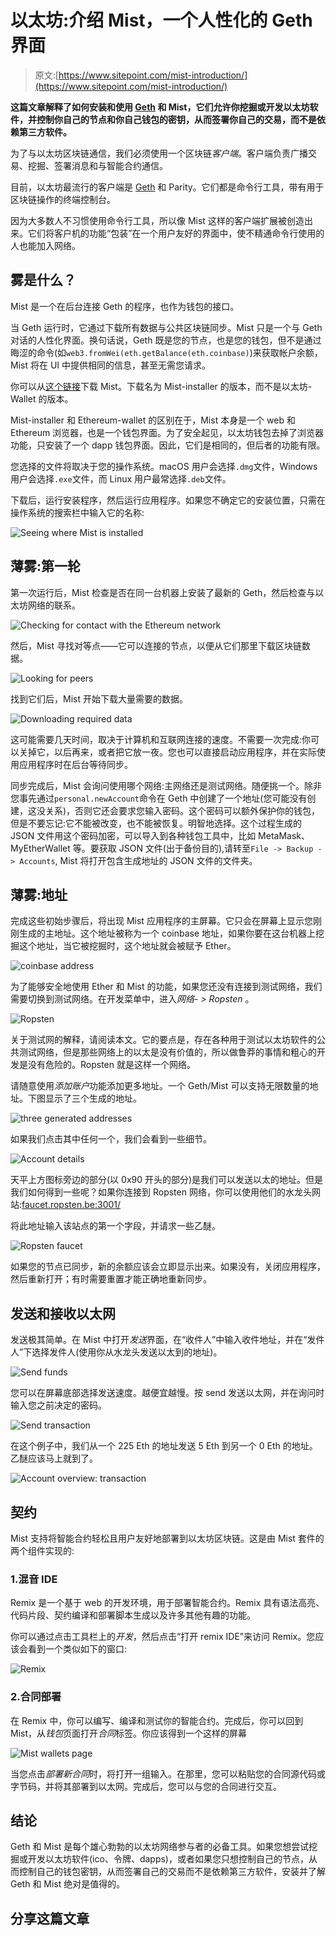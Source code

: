 # 以太坊:介绍 Mist，一个人性化的 Geth 界面

> 原文:[https://www.sitepoint.com/mist-introduction/](https://www.sitepoint.com/mist-introduction/)

**这篇文章解释了如何安装和使用 [Geth](https://www.sitepoint.com/an-introduction-to-geth-and-running-ethereum-nodes/) 和 Mist，它们允许你挖掘或开发以太坊软件，并控制你自己的节点和你自己钱包的密钥，从而签署你自己的交易，而不是依赖第三方软件。**

为了与以太坊区块链通信，我们必须使用一个区块链*客户端*。客户端负责广播交易、挖掘、签署消息和与智能合约通信。

目前，以太坊最流行的客户端是 [Geth](https://www.sitepoint.com/an-introduction-to-geth-and-running-ethereum-nodes/) 和 Parity。它们都是命令行工具，带有用于区块链操作的终端控制台。

因为大多数人不习惯使用命令行工具，所以像 Mist 这样的客户端扩展被创造出来。它们将客户机的功能“包装”在一个用户友好的界面中，使不精通命令行使用的人也能加入网络。

## 雾是什么？

Mist 是一个在后台连接 Geth 的程序，也作为钱包的接口。

当 Geth 运行时，它通过下载所有数据与公共区块链同步。Mist 只是一个与 Geth 对话的人性化界面。换句话说，Geth 既是您的节点，也是您的钱包，但不是通过晦涩的命令(如`web3.fromWei(eth.getBalance(eth.coinbase)`)来获取帐户余额，Mist 将在 UI 中提供相同的信息，甚至无需您请求。

你可以从[这个链接](https://github.com/ethereum/mist/releases)下载 Mist。下载名为 Mist-installer 的版本，而不是以太坊-Wallet 的版本。

Mist-installer 和 Ethereum-wallet 的区别在于，Mist 本身是一个 web 和 Ethereum 浏览器，也是一个钱包界面。为了安全起见，以太坊钱包去掉了浏览器功能，只安装了一个 dapp 钱包界面。因此，它们是相同的，但后者的功能有限。

您选择的文件将取决于您的操作系统。macOS 用户会选择`.dmg`文件，Windows 用户会选择`.exe`文件，而 Linux 用户最常选择`.deb`文件。

下载后，运行安装程序，然后运行应用程序。如果您不确定它的安装位置，只需在操作系统的搜索栏中输入它的名称:

![Seeing where Mist is installed](../Images/625e58aa6fa38f176f93d2fedb89f29c.png)

## 薄雾:第一轮

第一次运行后，Mist 检查是否在同一台机器上安装了最新的 Geth，然后检查与以太坊网络的联系。

![Checking for contact with the Ethereum network](../Images/3ee74db2319d1c8c89dc229b31f7ff4b.png)

然后，Mist 寻找对等点——它可以连接的节点，以便从它们那里下载区块链数据。

![Looking for peers](../Images/259445888bf0fda62a314f736290e2cf.png)

找到它们后，Mist 开始下载大量需要的数据。

![Downloading required data](../Images/aaec69129a713ef1fbad5532d44e84f2.png)

这可能需要几天时间，取决于计算机和互联网连接的速度。不需要一次完成:你可以关掉它，以后再来，或者把它放一夜。您也可以直接启动应用程序，并在实际使用应用程序时在后台等待同步。

同步完成后，Mist 会询问使用哪个网络:主网络还是测试网络。随便挑一个。除非您事先通过`personal.newAccount`命令在 Geth 中创建了一个地址(您可能没有创建，这没关系)，否则它还会要求您输入密码。这个密码可以额外保护你的钱包，但是不要忘记:它不能被改变，也不能被恢复。明智地选择。这个过程生成的 JSON 文件用这个密码加密，可以导入到各种钱包工具中，比如 MetaMask、MyEtherWallet 等。要获取 JSON 文件(出于备份目的),请转至`File -> Backup -> Accounts`, Mist 将打开包含生成地址的 JSON 文件的文件夹。

## 薄雾:地址

完成这些初始步骤后，将出现 Mist 应用程序的主屏幕。它只会在屏幕上显示您刚刚生成的主地址。这个地址被称为一个 coinbase 地址，如果你要在这台机器上挖掘这个地址，当它被挖掘时，这个地址就会被赋予 Ether。

![coinbase address](../Images/c2e05066bbbf8c9f614e1e964238e0aa.png)

为了能够安全地使用 Ether 和 Mist 的功能，如果您还没有连接到测试网络，我们需要切换到测试网络。在开发菜单中，进入*网络- > Ropsten* 。

![Ropsten](../Images/7a7027a1a368ccb249cc7f93aedb0097.png)

关于测试网的解释，请阅读本文。它的要点是，存在各种用于测试以太坊软件的公共测试网络，但是那些网络上的以太是没有价值的，所以做鲁莽的事情和粗心的开发是没有危险的。Ropsten 就是这样一个网络。

请随意使用*添加账户*功能添加更多地址。一个 Geth/Mist 可以支持无限数量的地址。下图显示了三个生成的地址。

![three generated addresses](../Images/aec347429b6ac2dc62ab1e884f671da5.png)

如果我们点击其中任何一个，我们会看到一些细节。

![Account details](../Images/16c674846c19325eb8606ab62106d5f1.png)

天平上方图标旁边的部分(以 0x90 开头的部分)是我们可以发送以太的地址。但是我们如何得到一些呢？如果你连接到 Ropsten 网络，你可以使用他们的水龙头网站:[faucet.ropsten.be:3001/](http://faucet.ropsten.be:3001/)

将此地址输入该站点的第一个字段，并请求一些乙醚。

![Ropsten faucet](../Images/ec4d20bb0fb80548f1084795ff8c993a.png)

如果您的节点已同步，新的余额应该会立即显示出来。如果没有，关闭应用程序，然后重新打开；有时需要重置才能正确地重新同步。

## 发送和接收以太网

发送极其简单。在 Mist 中打开*发送*界面，在“收件人”中输入收件地址，并在“发件人”下选择发件人(使用你从水龙头发送以太到的地址)。

![Send funds](../Images/ed9bc01e0a16ee4d9a1f2d7f831ce76e.png)

您可以在屏幕底部选择发送速度。越便宜越慢。按 send 发送以太网，并在询问时输入您之前决定的密码。

![Send transaction](../Images/386a1f636476bee899355afc1578d748.png)

在这个例子中，我们从一个 225 Eth 的地址发送 5 Eth 到另一个 0 Eth 的地址。乙醚应该马上就到了。

![Account overview: transaction](../Images/24c7ac6b9c0660c536266dd51d6a957e.png)

## 契约

Mist 支持将智能合约轻松且用户友好地部署到以太坊区块链。这是由 Mist 套件的两个组件实现的:

### 1.混音 IDE

Remix 是一个基于 web 的开发环境，用于部署智能合约。Remix 具有语法高亮、代码片段、契约编译和部署脚本生成以及许多其他有趣的功能。

你可以通过点击工具栏上的*开发*，然后点击“打开 remix IDE”来访问 Remix。您应该会看到一个类似如下的窗口:

![Remix](../Images/138e52e0d4468e456becc8cf24b83d9e.png)

### 2.合同部署

在 Remix 中，你可以编写、编译和测试你的智能合约。完成后，你可以回到 Mist，从*钱包*页面打开*合同*标签。你应该得到一个这样的屏幕

![Mist wallets page](../Images/dd30c546c9edb6eb9b1c2026aa1eb230.png)

当您点击*部署新合同*时，将打开一组输入。在那里，您可以粘贴您的合同源代码或字节码，并将其部署到以太网。完成后，您可以与您的合同进行交互。

## 结论

Geth 和 Mist 是每个雄心勃勃的以太坊网络参与者的必备工具。如果您想尝试挖掘或开发以太坊软件(ico、令牌、dapps)，或者如果您只想控制自己的节点，从而控制自己的钱包密钥，从而签署自己的交易而不是依赖第三方软件，安装并了解 Geth 和 Mist 绝对是值得的。

## 分享这篇文章